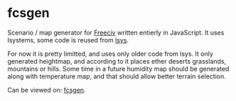 fcsgen
======

Scenario / map generator for [Freeciv](http://freeciv.wikia.com/wiki/Main_Page)
written entierly in JavaScript. It uses lsystems, some code is reused from
[lsys](https://github.com/morphles/lsys).

For now it is pretty limitted, and uses only older code from lsys. It only
generated heightmap, and according to it places ether deserts grasslands,
mountains or hills. Some time in a future humidity map should be generated
along with temperature map, and that should allow better terrain selection.

Can be viewed on: [fcsgen](https://morphles.github.io/fcsgen/index.html).
